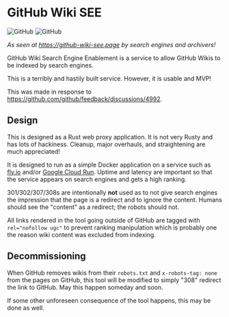 # GitHub Wiki SEE

![GitHub](https://img.shields.io/github/license/nelsonjchen/github-wiki-see-rs) ![GitHub](https://img.shields.io/github/stars/nelsonjchen/github-wiki-see-rs)


*As seen at https://github-wiki-see.page by search engines and archivers!*

GitHub Wiki Search Engine Enablement is a service to allow GitHub Wikis to be indexed by search engines.

This is a terribly and hastily built service. However, it is usable and MVP!

This was made in response to https://github.com/github/feedback/discussions/4992.

## Design

This is designed as a Rust web proxy application. It is not very Rusty and has lots of hackiness. Cleanup, major overhauls, and straightening are much appreciated!

It is designed to run as a simple Docker application on a service such as [fly.io][flyio] and/or [Google Cloud Run][gcr]. Uptime and latency are important so that the service appears on search engines and gets a high ranking.

301/302/307/308s are intentionally **not** used as to not give search engines the impression that the page is a redirect and to
ignore the content.
Humans should see the "content" as a redirect; the robots should not.

All links rendered in the tool going outside of GitHub are tagged with `rel="nofollow ugc"` to prevent ranking
 manipulation which is probably one the reason wiki content was excluded from indexing.

## Decommissioning

When GitHub removes wikis from their `robots.txt` and `x-robots-tag: none` from the pages on GitHub,
this tool will be modified to simply "308" redirect the link to GitHub. May this happen someday and soon.

If some other unforeseen consequence of the tool happens, this may be done as well.

[gcr]: https://cloud.google.com/run
[flyio]: https://fly.io

